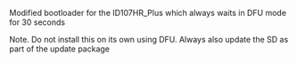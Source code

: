 Modified bootloader for the ID107HR_Plus which always waits in DFU mode for 30 seconds

Note. Do not install this on its own using DFU. Always also update the SD as part of the update package